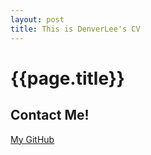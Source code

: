 ```yaml
---
layout: post
title: This is DenverLee's CV
---
```

# {{page.title}}
## Contact Me!
<a href="https://github.com/DenverLeee">My GitHub</a>
